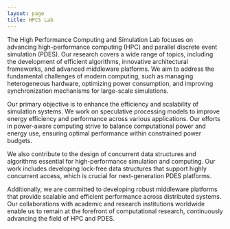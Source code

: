 ```yaml
---
layout: page
title: HPCS Lab
---
```


The High Performance Computing and Simulation Lab focuses on advancing high-performance computing (HPC) and parallel discrete event simulation (PDES). Our research covers a wide range of topics, including the development of efficient algorithms, innovative architectural frameworks, and advanced middleware platforms. We aim to address the fundamental challenges of modern computing, such as managing heterogeneous hardware, optimizing power consumption, and improving synchronization mechanisms for large-scale simulations.

Our primary objective is to enhance the efficiency and scalability of simulation systems. We work on speculative processing models to improve energy efficiency and performance across various applications. Our efforts in power-aware computing strive to balance computational power and energy use, ensuring optimal performance within constrained power budgets.

We also contribute to the design of concurrent data structures and algorithms essential for high-performance simulation and computing. Our work includes developing lock-free data structures that support highly concurrent access, which is crucial for next-generation PDES platforms.

Additionally, we are committed to developing robust middleware platforms that provide scalable and efficient performance across distributed systems. Our collaborations with academic and research institutions worldwide enable us to remain at the forefront of computational research, continuously advancing the field of HPC and PDES.